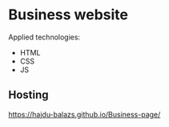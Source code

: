 # Business website

Applied technologies:

- HTML
- CSS
- JS

## Hosting

https://hajdu-balazs.github.io/Business-page/
